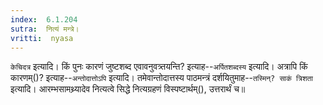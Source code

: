 ```yaml
---
index:  6.1.204
sutra:  नित्यं मन्त्रे।
vritti:  nyasa
---
```


`केचिदत्र` इत्यादि। किं पुनः कारणं जुष्टशब्द एवावनुवत्र्तयन्ति? इत्याह--`अर्पितशब्दस्य` इत्यादि। अत्रापि किं कारणम्()? इत्याह--`अन्तोदात्तोऽपि` इत्यादि। तमेवान्तोदात्तस्य पाठमन्त्रं दर्शयितुमाह--`तस्मिन्? साकं त्रिशता` इत्यादि। आरम्भसामथ्र्यादेव नित्यत्वे सिद्धे नित्यग्रहणं विस्पष्टार्थम्(), उत्तरार्थं च॥

